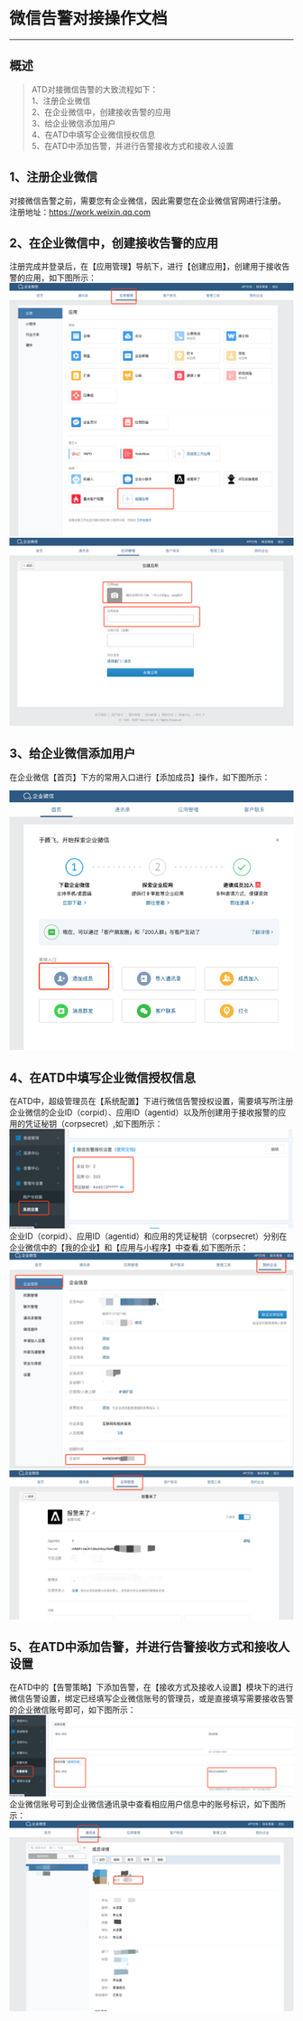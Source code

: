 ﻿
# 微信告警对接操作文档
------

## 概述

> ATD对接微信告警的大致流程如下：<br/>
> 1、注册企业微信<br/>
> 2、在企业微信中，创建接收告警的应用<br/>
> 3、给企业微信添加用户<br/>
> 4、在ATD中填写企业微信授权信息<br/>
> 5、在ATD中添加告警，并进行告警接收方式和接收人设置<br/>



## 1、注册企业微信

对接微信告警之前，需要您有企业微信，因此需要您在企业微信官网进行注册。<br/>
注册地址：https://work.weixin.qq.com<br/>

## 2、在企业微信中，创建接收告警的应用

注册完成并登录后，在【应用管理】导航下，进行【创建应用】，创建用于接收告警的应用，如下图所示：<br/>
![创建应用1](images/alert/weixin1.png)
![创建应用2](images/alert/weixin2.png)

## 3、给企业微信添加用户

在企业微信【首页】下方的常用入口进行【添加成员】操作，如下图所示：<br/>

![添加用户1](images/alert/weixin3.png)

## 4、在ATD中填写企业微信授权信息

在ATD中，超级管理员在【系统配置】下进行微信告警授权设置，需要填写所注册企业微信的企业ID（corpid）、应用ID（agentid）以及所创建用于接收报警的应用的凭证秘钥（corpsecret）,如下图所示：<br/>
![授权](images/alert/weixin4.png)
企业ID（corpid）、应用ID（agentid）和应用的凭证秘钥（corpsecret）分别在企业微信中的【我的企业】和【应用与小程序】中查看,如下图所示：<br/>
![corpid](images/alert/weixin5.png)
![corpsecret](images/alert/weixin6.png)

## 5、在ATD中添加告警，并进行告警接收方式和接收人设置

在ATD中的【告警策略】下添加告警，在【接收方式及接收人设置】模块下的进行微信告警设置，绑定已经填写企业微信账号的管理员，或是直接填写需要接收告警的企业微信账号即可，如下图所示：<br/>
![告警](images/alert/weixin7.png)
企业微信账号可到企业微信通讯录中查看相应用户信息中的账号标识，如下图所示：<br/>
![查看用户账号](images/alert/weixin8.png)


